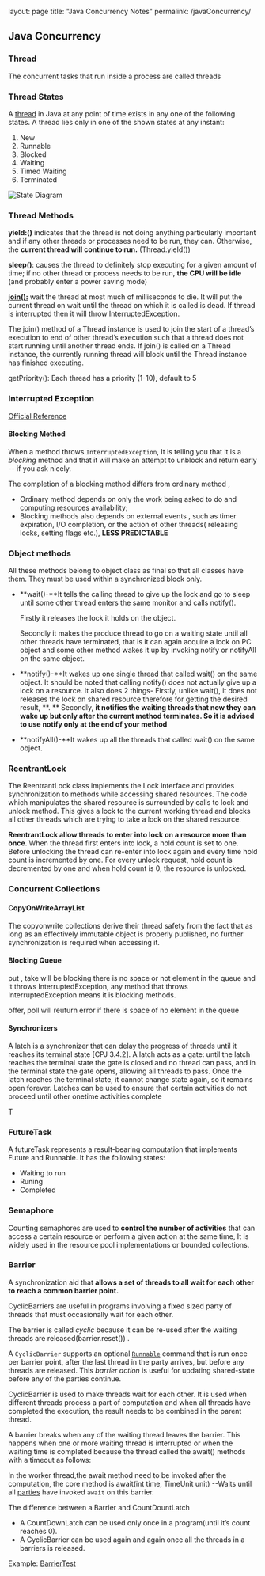 layout: page
title: "Java Concurrency Notes"
permalink: /javaConcurrency/

## Java Concurrency

### Thread

The concurrent tasks that run inside a process are called threads



### Thread States

A [thread](http://www.geeksforgeeks.org/multithreading-in-java/) in Java at any point of time exists in any one of the following states. A thread lies only in one of the shown states at any instant:

1. New
2. Runnable
3. Blocked
4. Waiting
5. Timed Waiting
6. Terminated

![State Diagram](https://www.geeksforgeeks.org/lifecycle-and-states-of-a-thread-in-java/contribute.geeksforgeeks.org/wp-content/uploads/threadLifeCycle.jpg)

### Thread Methods

**yield:()** indicates that the thread is not doing anything particularly important and if any other threads or processes need to be run, they can. Otherwise, the **current thread will continue to run.** (Thread.yield())

**sleep()**: causes the thread to definitely stop executing for a given amount of time; if no other thread or process needs to be run, **the CPU will be idle** (and probably enter a power saving mode)

**[join():](https://www.geeksforgeeks.org/joining-threads-in-java/)**  wait the thread at most much of milliseconds to die. It will put the current thread on wait until the thread on which it is called is dead. If thread is interrupted then it will throw InterruptedException.

The join() method of a Thread instance is used to join the start of a thread’s execution to end of other thread’s execution such that a thread does not start running until another thread ends. If join() is called on a Thread instance, the currently running thread will block until the Thread instance has finished executing.

getPriority(): Each thread has a priority (1-10), default to 5



### Interrupted Exception

[Official Reference](https://www.ibm.com/developerworks/library/j-jtp05236/)

#### Blocking Method

When a method throws `InterruptedException`,  It is telling you that it is a *blocking* method and that it will make an attempt to unblock and return early -- if you ask nicely.

The completion of a blocking method differs from ordinary method , 

* Ordinary method depends on only the work being asked to do and computing resources availability;
* Blocking methods also depends on external events , such as timer expiration, I/O completion, or the action of other threads( releasing locks, setting flags etc.), **LESS PREDICTABLE**

 



### Object methods 

All these methods belong to object class as final so that all classes have them. They must be used within a synchronized block only.

- **wait()-**It tells the calling thread to give up the lock and go to sleep until some other thread enters the same monitor and calls notify().

  Firstly it releases the lock it holds on the object.

   Secondly it makes the produce thread to go on a waiting state until all other threads have terminated, that is it can again acquire a lock on PC object and some other method wakes it up by invoking notify or notifyAll on the same object.

- **notify()-**It wakes up one single thread that called wait() on the same object. It should be noted that calling notify() does not actually give up a lock on a resource. It also does 2 things- Firstly, unlike wait(), it does not releases the lock on shared resource therefore for getting the desired result, **. ** Secondly, **it notifies the waiting threads that now they can wake up but only after the current method terminates. So it is advised to use notify only at the end of your method**

- **notifyAll()-**It wakes up all the threads that called wait() on the same object.

### ReentrantLock

The ReentrantLock class implements the Lock interface and provides synchronization to methods while accessing shared resources. The code which manipulates the shared resource is surrounded by calls to lock and unlock method. This gives a lock to the current working thread and blocks all other threads which are trying to take a lock on the shared resource.

**ReentrantLock allow threads to enter into lock on a resource more than once**. When the thread first enters into lock, a hold count is set to one. Before unlocking the thread can re-enter into lock again and every time hold count is incremented by one. For every unlock request, hold count is decremented by one and when hold count is 0, the resource is unlocked.

### Concurrent Collections

#### CopyOnWriteArrayList 

The copyonwrite collections derive their thread safety from the fact that as long as an effectively immutable object is properly published, no further synchronization is required when accessing it.

#### Blocking Queue

put , take will be blocking there is no space or not element in the queue and it throws InterruptedException, any method that throws InterruptedException means it is blocking methods.



offer, poll will reuturn error if there is space of no element in the queue



#### Synchronizers

A latch is a synchronizer that can delay the progress of threads until it reaches its terminal state [CPJ 3.4.2]. A latch acts as a gate: until the latch reaches the terminal state the gate is closed and no thread can pass, and in the terminal state the gate opens, allowing all threads to pass. Once the latch reaches the terminal state, it cannot change state again, so it remains open forever. Latches can be used to ensure that certain activities do not proceed until other onetime activities complete

T

### FutureTask

A futureTask represents a result-bearing computation that implements Future and Runnable. It has the following states:

* Waiting to run
* Runing
* Completed

### Semaphore

Counting semaphores are used to **control the number of activities** that can access a certain resource or perform a given action at the same time, It  is widely used in the resource pool implementations or bounded collections.



### Barrier

A synchronization aid that **allows a set of threads to all wait for each other to reach a common barrier point.**

 CyclicBarriers are useful in programs involving a fixed sized party of threads that must occasionally wait for each other. 

The barrier is called *cyclic* because it can be re-used after the waiting threads are released(barrier.reset()) .

A `CyclicBarrier` supports an optional [`Runnable`](https://docs.oracle.com/javase/7/docs/api/java/lang/Runnable.html) command that is run once per barrier point, after the last thread in the party arrives, but before any threads are released. This *barrier action* is useful for updating shared-state before any of the parties continue.

CyclicBarrier is used to make threads wait for each other. It is used when different threads process a part of computation and when all threads have completed the execution, the result needs to be combined in the parent thread. 

A barrier breaks when any of the waiting thread leaves the barrier. This happens when one or more waiting thread is interrupted or when the waiting time is completed because the thread called the await() methods with a timeout as follows:

In the worker thread,the await method need to be invoked after the computation, the core method is await(int time, TimeUnit unit) --Waits until all [parties](https://docs.oracle.com/javase/7/docs/api/java/util/concurrent/CyclicBarrier.html#getParties()) have invoked `await` on this barrier.

The difference between a Barrier and CountDountLatch

- A CountDownLatch can be used only once in a program(until it’s count reaches 0).
- A CyclicBarrier can be used again and again once all the threads in a barriers is released.

Example: [BarrierTest](https://github.com/csvsoft/javaconcurrency/blob/master/src/test/java/com/test/BarrierTest.java)

